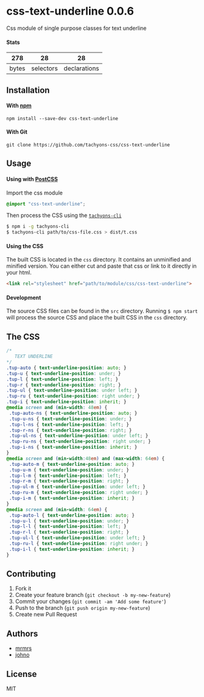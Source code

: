 # css-text-underline 0.0.6

Css module of single purpose classes for text underline

#### Stats

278 | 28 | 28
---|---|---
bytes | selectors | declarations

## Installation

#### With [npm](https://npmjs.com)

```
npm install --save-dev css-text-underline
```

#### With Git

```
git clone https://github.com/tachyons-css/css-text-underline
```

## Usage

#### Using with [PostCSS](https://github.com/postcss/postcss)

Import the css module

```css
@import "css-text-underline";
```

Then process the CSS using the [`tachyons-cli`](https://github.com/tachyons-css/tachyons-cli)

```sh
$ npm i -g tachyons-cli
$ tachyons-cli path/to/css-file.css > dist/t.css
```

#### Using the CSS

The built CSS is located in the `css` directory. It contains an unminified and minified version.
You can either cut and paste that css or link to it directly in your html.

```html
<link rel="stylesheet" href="path/to/module/css/css-text-underline">
```

#### Development

The source CSS files can be found in the `src` directory.
Running `$ npm start` will process the source CSS and place the built CSS in the `css` directory.

## The CSS

```css
/*
   TEXT UNDERLINE
*/
.tup-auto { text-underline-position: auto; }
.tup-u { text-underline-position: under; }
.tup-l { text-underline-position: left; }
.tup-r { text-underline-position: right; }
.tup-ul { text-underline-position: under left; }
.tup-ru { text-underline-position: right under; }
.tup-i { text-underline-position: inherit; }
@media screen and (min-width: 48em) {
 .tup-auto-ns { text-underline-position: auto; }
 .tup-u-ns { text-underline-position: under; }
 .tup-l-ns { text-underline-position: left; }
 .tup-r-ns { text-underline-position: right; }
 .tup-ul-ns { text-underline-position: under left; }
 .tup-ru-ns { text-underline-position: right under; }
 .tup-i-ns { text-underline-position: inherit; }
}
@media screen and (min-width:48em) and (max-width: 64em) {
 .tup-auto-m { text-underline-position: auto; }
 .tup-u-m { text-underline-position: under; }
 .tup-l-m { text-underline-position: left; }
 .tup-r-m { text-underline-position: right; }
 .tup-ul-m { text-underline-position: under left; }
 .tup-ru-m { text-underline-position: right under; }
 .tup-i-m { text-underline-position: inherit; }
}
@media screen and (min-width: 64em) {
 .tup-auto-l { text-underline-position: auto; }
 .tup-u-l { text-underline-position: under; }
 .tup-l-l { text-underline-position: left; }
 .tup-r-l { text-underline-position: right; }
 .tup-ul-l { text-underline-position: under left; }
 .tup-ru-l { text-underline-position: right under; }
 .tup-i-l { text-underline-position: inherit; }
}
```

## Contributing

1. Fork it
2. Create your feature branch (`git checkout -b my-new-feature`)
3. Commit your changes (`git commit -am 'Add some feature'`)
4. Push to the branch (`git push origin my-new-feature`)
5. Create new Pull Request

## Authors

* [mrmrs](http://mrmrs.io)
* [johno](http://johnotander.com)

## License

MIT

